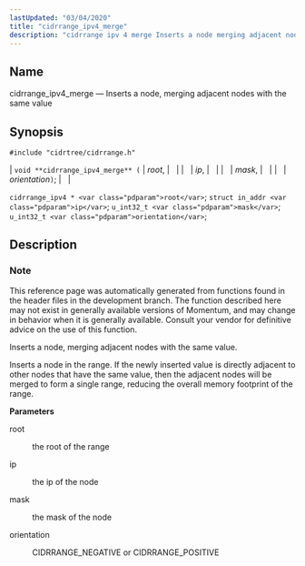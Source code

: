 ```yaml
---
lastUpdated: "03/04/2020"
title: "cidrrange_ipv4_merge"
description: "cidrrange ipv 4 merge Inserts a node merging adjacent nodes with the same value void cidrrange ipv 4 merge root ip mask orientation cidrrange ipv 4 root struct in addr ip u int 32 t mask u int 32 t orientation This reference page was automatically generated from functions found..."
---
```


<a name="apis.cidrrange_ipv4_merge"></a> 
## Name

cidrrange_ipv4_merge — Inserts a node, merging adjacent nodes with the same value

## Synopsis

`#include "cidrtree/cidrrange.h"`

| `void **cidrrange_ipv4_merge** (` | <var class="pdparam">root</var>, |   |
|   | <var class="pdparam">ip</var>, |   |
|   | <var class="pdparam">mask</var>, |   |
|   | <var class="pdparam">orientation</var>`)`; |   |

`cidrrange_ipv4 * <var class="pdparam">root</var>`;
`struct in_addr <var class="pdparam">ip</var>`;
`u_int32_t <var class="pdparam">mask</var>`;
`u_int32_t <var class="pdparam">orientation</var>`;<a name="idp48299936"></a> 
## Description

### Note

This reference page was automatically generated from functions found in the header files in the development branch. The function described here may not exist in generally available versions of Momentum, and may change in behavior when it is generally available. Consult your vendor for definitive advice on the use of this function.

Inserts a node, merging adjacent nodes with the same value.

Inserts a node in the range. If the newly inserted value is directly adjacent to other nodes that have the same value, then the adjacent nodes will be merged to form a single range, reducing the overall memory footprint of the range.

**<a name="idp48303504"></a> Parameters**

<dl class="variablelist">

<dt>root</dt>

<dd>

the root of the range

</dd>

<dt>ip</dt>

<dd>

the ip of the node

</dd>

<dt>mask</dt>

<dd>

the mask of the node

</dd>

<dt>orientation</dt>

<dd>

CIDRRANGE_NEGATIVE or CIDRRANGE_POSITIVE

</dd>

</dl>